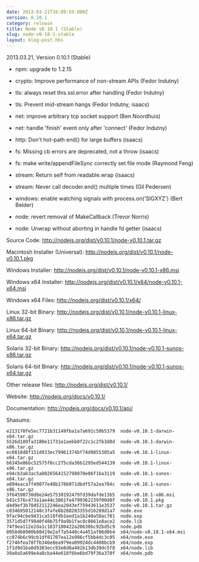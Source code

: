 ```yaml
---
date: 2013-03-21T16:09:59.000Z
version: 0.10.1
category: release
title: Node v0.10.1 (Stable)
slug: node-v0-10-1-stable
layout: blog-post.hbs
---
```


2013.03.21, Version 0.10.1 (Stable)

* npm: upgrade to 1.2.15

* crypto: Improve performance of non-stream APIs (Fedor Indutny)

* tls: always reset this.ssl.error after handling (Fedor Indutny)

* tls: Prevent mid-stream hangs (Fedor Indutny, isaacs)

* net: improve arbitrary tcp socket support (Ben Noordhuis)

* net: handle 'finish' event only after 'connect' (Fedor Indutny)

* http: Don't hot-path end() for large buffers (isaacs)

* fs: Missing cb errors are deprecated, not a throw (isaacs)

* fs: make write/appendFileSync correctly set file mode (Raymond Feng)

* stream: Return self from readable.wrap (isaacs)

* stream: Never call decoder.end() multiple times (Gil Pedersen)

* windows: enable watching signals with process.on('SIGXYZ') (Bert Belder)

* node: revert removal of MakeCallback (Trevor Norris)

* node: Unwrap without aborting in handle fd getter (isaacs)


Source Code: http://nodejs.org/dist/v0.10.1/node-v0.10.1.tar.gz

Macintosh Installer (Universal): http://nodejs.org/dist/v0.10.1/node-v0.10.1.pkg

Windows Installer: http://nodejs.org/dist/v0.10.1/node-v0.10.1-x86.msi

Windows x64 Installer: http://nodejs.org/dist/v0.10.1/x64/node-v0.10.1-x64.msi

Windows x64 Files: http://nodejs.org/dist/v0.10.1/x64/

Linux 32-bit Binary: http://nodejs.org/dist/v0.10.1/node-v0.10.1-linux-x86.tar.gz

Linux 64-bit Binary: http://nodejs.org/dist/v0.10.1/node-v0.10.1-linux-x64.tar.gz

Solaris 32-bit Binary: http://nodejs.org/dist/v0.10.1/node-v0.10.1-sunos-x86.tar.gz

Solaris 64-bit Binary: http://nodejs.org/dist/v0.10.1/node-v0.10.1-sunos-x64.tar.gz

Other release files: http://nodejs.org/dist/v0.10.1/

Website: http://nodejs.org/docs/v0.10.1/

Documentation: http://nodejs.org/docs/v0.10.1/api/

Shasums:
```
e213170fe5ec7721b31149fba1a7a691c50b5379  node-v0.10.1-darwin-x64.tar.gz
5526d189fa3180e11731e1aebb0f22c1c2fb3d8d  node-v0.10.1-darwin-x86.tar.gz
ec0818d8f151d933ec79961374bf74d9855305a5  node-v0.10.1-linux-x64.tar.gz
b6345e86bc52575f8cc275cda36b1295ed544139  node-v0.10.1-linux-x86.tar.gz
e94cb3ab3ac5a8026564152798070e06f1ba3119  node-v0.10.1-sunos-x64.tar.gz
a894eaca7f49077e48b1786071dbdf57a2ea704c  node-v0.10.1-sunos-x86.tar.gz
3f64590730d8e24e57530192479fd39dafde13b5  node-v0.10.1-x86.msi
b41c576c473a1ae44c3061fe4799362239f00d8f  node-v0.10.1.pkg
d4d9ef3b70452112246ea2043ef75943611e3537  node-v0.10.1.tar.gz
c034695812148c3fafe8b208203355d16289d1a7  node.exe
9fac94cbe9431ca518fdb1eed1a1b240a58ac781  node.exp
3571d5d7f9940f48b75f9a9b1fac8c8661e8ace2  node.lib
74f9ea112e2da1c1837180422a20630bc92bd5c9  node.pdb
0958d68900b80419e2af7a5448c4a451af06d0b4  x64/node-v0.10.1-x64.msi
cc074b6c99cb1df01707ea12e986cf5bb4dc3c05  x64/node.exe
f2746fea78ffb346e8ea979ea09924dc4408bcb9  x64/node.exp
1f1d9d1ba0d9383ecc93e8d8a481b13db39dc5f8  x64/node.lib
39a0a5a699e4a8cba44e618f6be6bd79f36a370f  x64/node.pdb
```
